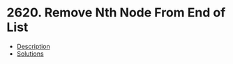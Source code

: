 # 2620. Remove Nth Node From End of List

- [Description](https://leetcode.com/problems/remove-nth-node-from-end-of-list/description/?envType=daily-question&envId=2024-03-03)
- [Solutions](https://leetcode.com/problems/remove-nth-node-from-end-of-list/solutions/4816516/remove-nth-node-from-end-of-list)

